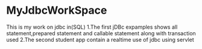 # MyJdbcWorkSpace
This is my work on jdbc in(SQL)
1.The first jDBc expamples shows all statement,prepared statement and callable statement along with transaction used 
2.The second student app contain a realtime use of jdbc using servlet 
